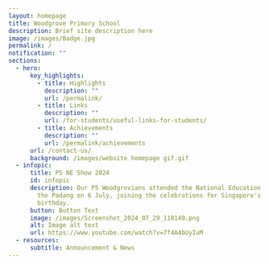 ```yaml
---
layout: homepage
title: Woodgrove Primary School
description: Brief site description here
image: /images/Badge.jpg
permalink: /
notification: ""
sections:
  - hero:
      key_highlights:
        - title: Highlights
          description: ""
          url: /permalink/
        - title: Links
          description: ""
          url: /for-students/useful-links-for-students/
        - title: Achievements
          description: ""
          url: /permalink/achievements
      url: /contact-us/
      background: /images/website homepage gif.gif
  - infopic:
      title: P5 NE Show 2024
      id: infopic
      description: Our P5 Woodgrovians attended the National Education (NE) Show at
        the Padang on 6 July, joining the celebrations for Singapore's 59th
        birthday.
      button: Button Text
      image: /images/Screenshot_2024_07_29_110149.png
      alt: Image alt text
      url: https://www.youtube.com/watch?v=7f4A4bUyIuM
  - resources:
      subtitle: Announcement & News
---
```

